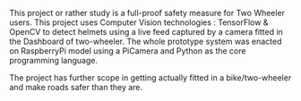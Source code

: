 This project or rather study is a full-proof safety measure for Two Wheeler users. This project uses Computer Vision technologies : TensorFlow & OpenCV to detect helmets using a live feed captured by a camera fitted in the Dashboard of two-wheeler. The whole prototype system was enacted on RaspberryPi model using a PiCamera and Python as the core programming language. 

The project has further scope in getting actually fitted in a bike/two-wheeler and make roads safer than they are.
